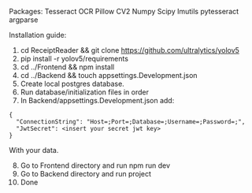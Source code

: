 Packages:
Tesseract OCR
Pillow
CV2
Numpy
Scipy
Imutils
pytesseract
argparse


Installation guide:
1. cd ReceiptReader && git clone https://github.com/ultralytics/yolov5
2. pip install -r yolov5/requirements
3. cd ../Frontend && npm install 
4. cd ../Backend && touch appsettings.Development.json
5. Create local postgres database. 
6. Run database/initialization files in order
7. In Backend/appsettings.Development.json add:
```
{
  "ConnectionString": "Host=;Port=;Database=;Username=;Password=;",
  "JwtSecret": <insert your secret jwt key>
}
```
With your data.

8. Go to Frontend directory and run npm run dev
9. Go to Backend directory and run project 
10. Done
